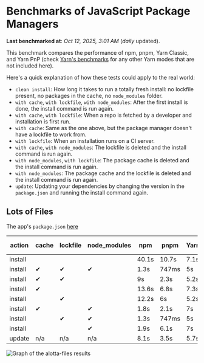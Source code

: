 # Benchmarks of JavaScript Package Managers

**Last benchmarked at**: _Oct 12, 2025, 3:01 AM_ (_daily_ updated).

This benchmark compares the performance of npm, pnpm, Yarn Classic, and Yarn PnP (check [Yarn's benchmarks](https://yarnpkg.com/benchmarks) for any other Yarn modes that are not included here).

Here's a quick explanation of how these tests could apply to the real world:

- `clean install`: How long it takes to run a totally fresh install: no lockfile present, no packages in the cache, no `node_modules` folder.
- `with cache`, `with lockfile`, `with node_modules`: After the first install is done, the install command is run again.
- `with cache`, `with lockfile`: When a repo is fetched by a developer and installation is first run.
- `with cache`: Same as the one above, but the package manager doesn't have a lockfile to work from.
- `with lockfile`: When an installation runs on a CI server.
- `with cache`, `with node_modules`: The lockfile is deleted and the install command is run again.
- `with node_modules`, `with lockfile`: The package cache is deleted and the install command is run again.
- `with node_modules`: The package cache and the lockfile is deleted and the install command is run again.
- `update`: Updating your dependencies by changing the version in the `package.json` and running the install command again.

## Lots of Files

The app's `package.json` [here](https://github.com/pnpm/pnpm.io/blob/main/benchmarks/fixtures/alotta-files/package.json)

| action  | cache | lockfile | node_modules| npm | pnpm | Yarn | Yarn PnP |
| ---     | ---   | ---      | ---         | --- | ---  | ---  | ---      |
| install |       |          |             | 40.1s | 10.7s | 7.1s | 3.6s |
| install | ✔     | ✔        | ✔           | 1.3s | 747ms | 5s | n/a |
| install | ✔     | ✔        |             | 9s | 2.3s | 5.2s | 1.3s |
| install | ✔     |          |             | 13.6s | 6.8s | 7.3s | 3s |
| install |       | ✔        |             | 12.2s | 6s | 5.2s | 1.3s |
| install | ✔     |          | ✔           | 1.8s | 2.1s | 7s | n/a |
| install |       | ✔        | ✔           | 1.3s | 747ms | 5s | n/a |
| install |       |          | ✔           | 1.9s | 6.1s | 7s | n/a |
| update  | n/a | n/a | n/a | 8.1s | 3.5s | 5.7s | 3.1s |

<img alt="Graph of the alotta-files results" src="/img/benchmarks/alotta-files.svg" />
